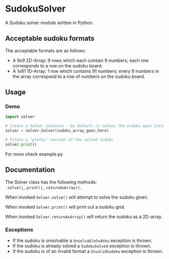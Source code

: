 # SudokuSolver

A Sudoku solver module written in Python.

## Acceptable sudoku formats
The acceptable formats are as follows:

* A 9x9 2D-Array: 9 rows which each contain 9 numbers; each row corresponds to a row on the sudoku board.
* A 1x81 1D-Array: 1 row which contains 91 numbers; every 9 numbers in the array correspond to a row of numbers on the sudoku board.
## Usage
### Demo
```python
import solver

# Create a Solver instance - by default it solves the sudoku upon instantiation
solver = solver.Solver(sudoku_array_goes_here)

# Prints a 'pretty' version of the solved sudoku
solver.print()
```
For more check example.py 
## Documentation
The Solver class has the following methods: 
`.solve()`,`.print()`,`.returnAsArray()`.

When invoked `Solver.solve()` will attempt to solve the sudoku given.

When invoked `Solver.print()` will print out a sudoku grid.

When invoked `Solver.returnAsArray()` will return the sudoku as a 2D-array.

### Exceptions

* If the sudoku is unsolvable a `UnsolvableSudoku` exception is thrown. 
* If the sudoku is already solved a `SudokuSolved` exception is thrown.
* If the sudoku is of an invalid format a `InvalidSudoku` exception is thrown.

